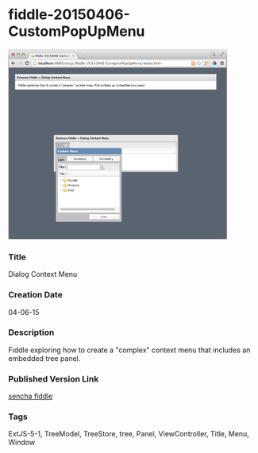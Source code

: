 fiddle-20150406-CustomPopUpMenu
======

![Screenshot](screenshot.png)

### Title

Dialog Context Menu


### Creation Date

04-06-15


### Description

Fiddle exploring how to create a "complex" context menu that includes an embedded tree panel.


### Published Version Link

[sencha fiddle](https://fiddle.sencha.com/#fiddle/ks4)


### Tags

ExtJS-5-1, TreeModel, TreeStore, tree, Panel, ViewController, Title, Menu, Window
